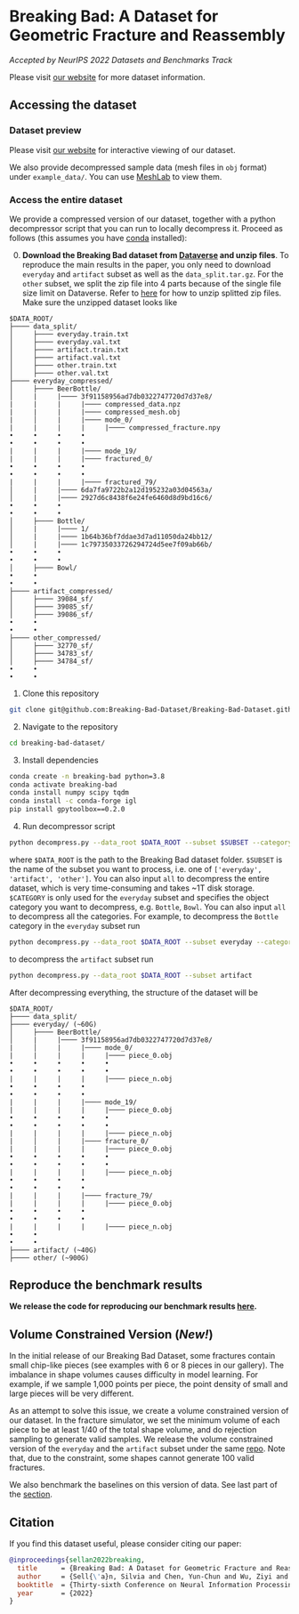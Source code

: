 # Breaking Bad: A Dataset for Geometric Fracture and Reassembly

_Accepted by NeurIPS 2022 Datasets and Benchmarks Track_

Please visit [our website](https://breaking-bad-dataset.github.io) for more dataset information.

## Accessing the dataset

### Dataset preview

Please visit [our website](https://breaking-bad-dataset.github.io) for interactive viewing of our dataset.

We also provide decompressed sample data (mesh files in `obj` format) under `example_data/`.
You can use [MeshLab](https://www.meshlab.net/) to view them.

### Access the entire dataset

We provide a compressed version of our dataset, together with a python decompressor script that you can run to locally decompress it. Proceed as follows (this assumes you have [conda](https://docs.conda.io/projects/conda/en/latest/user-guide/install/index.html) installed):

0. **Download the Breaking Bad dataset from [Dataverse](https://doi.org/10.5683/SP3/LZNPKB) and unzip files**.
   To reproduce the main results in the paper, you only need to download `everyday` and `artifact` subset as well as the `data_split.tar.gz`.
   For the `other` subset, we split the zip file into 4 parts because of the single file size limit on Dataverse.
   Refer to [here](https://unix.stackexchange.com/questions/40480/how-to-unzip-a-multipart-spanned-zip-on-linux) for how to unzip splitted zip files.
   Make sure the unzipped dataset looks like

```
$DATA_ROOT/
├──── data_split/
│     ├──── everyday.train.txt
│     ├──── everyday.val.txt
│     ├──── artifact.train.txt
│     ├──── artifact.val.txt
│     ├──── other.train.txt
│     ├──── other.val.txt
├──── everyday_compressed/
│     ├──── BeerBottle/
│     |     |──── 3f91158956ad7db0322747720d7d37e8/
|     |     |     |──── compressed_data.npz
|     |     |     |──── compressed_mesh.obj
|     │     |     |──── mode_0/
|     |     |     |     |──── compressed_fracture.npy
•     •     •     •
•     •     •     •
|     |     |     |──── mode_19/
|     |     |     |──── fractured_0/
•     •     •     •
•     •     •     •
|     |     |     |──── fractured_79/
│     |     |──── 6da7fa9722b2a12d195232a03d04563a/
│     |     |──── 2927d6c8438f6e24fe6460d8d9bd16c6/
•     •     •
•     •     •
│     ├──── Bottle/
│     |     |──── 1/
│     |     |──── 1b64b36bf7ddae3d7ad11050da24bb12/
│     |     |──── 1c79735033726294724d5ee7f09ab66b/
•     •     •
•     •     •
│     ├──── Bowl/
•     •
•     •
├──── artifact_compressed/
│     ├──── 39084_sf/
│     ├──── 39085_sf/
│     ├──── 39086_sf/
•     •
•     •
├──── other_compressed/
│     ├──── 32770_sf/
│     ├──── 34783_sf/
│     ├──── 34784_sf/
•     •
•     •
```

1. Clone this repository

```bash
git clone git@github.com:Breaking-Bad-Dataset/Breaking-Bad-Dataset.github.io.git breaking-bad-dataset
```

2. Navigate to the repository

```bash
cd breaking-bad-dataset/
```

3. Install dependencies

```bash
conda create -n breaking-bad python=3.8
conda activate breaking-bad
conda install numpy scipy tqdm
conda install -c conda-forge igl
pip install gpytoolbox==0.2.0
```

4. Run decompressor script

```bash
python decompress.py --data_root $DATA_ROOT --subset $SUBSET --category $CATEGORY
```

where `$DATA_ROOT` is the path to the Breaking Bad dataset folder.
`$SUBSET` is the name of the subset you want to process, i.e. one of `['everyday', 'artifact', 'other']`.
You can also input `all` to decompress the entire dataset, which is very time-consuming and takes ~1T disk storage.
`$CATEGORY` is only used for the `everyday` subset and specifies the object category you want to decompress, e.g. `Bottle`, `Bowl`.
You can also input `all` to decompress all the categories.
For example, to decompress the `Bottle` category in the `everyday` subset run

```bash
python decompress.py --data_root $DATA_ROOT --subset everyday --category Bottle
```

to decompress the `artifact` subset run

```bash
python decompress.py --data_root $DATA_ROOT --subset artifact
```

After decompressing everything, the structure of the dataset will be

```
$DATA_ROOT/
├──── data_split/
├──── everyday/ (~60G)
│     ├──── BeerBottle/
│     |     |──── 3f91158956ad7db0322747720d7d37e8/
|     │     |     |──── mode_0/
|     |     |     |     |──── piece_0.obj
•     •     •     •     •
•     •     •     •     •
|     |     |     |     |──── piece_n.obj
•     •     •     •
•     •     •     •
|     |     |     |──── mode_19/
|     |     |     |     |──── piece_0.obj
•     •     •     •     •
•     •     •     •     •
|     |     |     |     |──── piece_n.obj
|     │     |     |──── fracture_0/
|     |     |     |     |──── piece_0.obj
•     •     •     •     •
•     •     •     •     •
|     |     |     |     |──── piece_n.obj
•     •     •     •
•     •     •     •
|     |     |     |──── fracture_79/
|     |     |     |     |──── piece_0.obj
•     •     •     •
•     •     •     •
|     |     |     |     |──── piece_n.obj
•     •
•     •
├──── artifact/ (~40G)
├──── other/ (~900G)
```

## Reproduce the benchmark results

**We release the code for reproducing our benchmark results [here](https://github.com/Wuziyi616/multi_part_assembly).**

## Volume Constrained Version (*New!*)

In the initial release of our Breaking Bad Dataset, some fractures contain small chip-like pieces (see examples with 6 or 8 pieces in our gallery).
The imbalance in shape volumes causes difficulty in model learning.
For example, if we sample 1,000 points per piece, the point density of small and large pieces will be very different.

As an attempt to solve this issue, we create a volume constrained version of our dataset.
In the fracture simulator, we set the minimum volume of each piece to be at least 1/40 of the total shape volume, and do rejection sampling to generate valid samples.
We release the volume constrained version of the `everyday` and the `artifact` subset under the same [repo](https://doi.org/10.5683/SP3/LZNPKB).
Note that, due to the constraint, some shapes cannot generate 100 valid fractures.

We also benchmark the baselines on this version of data.
See last part of the [section](https://github.com/Wuziyi616/multi_part_assembly/blob/dev/docs/model.md#geometric-assembly).

## Citation

If you find this dataset useful, please consider citing our paper:

```bib
@inproceedings{sellan2022breaking,
  title      = {Breaking Bad: A Dataset for Geometric Fracture and Reassembly},
  author     = {Sell{\'a}n, Silvia and Chen, Yun-Chun and Wu, Ziyi and Garg, Animesh and Jacobson, Alec},
  booktitle  = {Thirty-sixth Conference on Neural Information Processing Systems Datasets and Benchmarks Track},
  year       = {2022}
}
```
